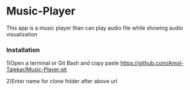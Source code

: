 # Music-Player
This app is a music player than can play audio file while showing audio visualization 

### Installation
1)Open a terminal or Git Bash and copy paste https://github.com/Amol-Talekar/Music-Player.git

2)Enter name for clone folder after above url




